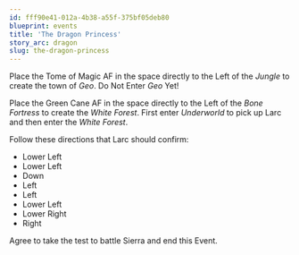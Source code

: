 ```yaml
---
id: fff90e41-012a-4b38-a55f-375bf05deb80
blueprint: events
title: 'The Dragon Princess'
story_arc: dragon
slug: the-dragon-princess
---
```

Place the Tome of Magic AF in the space directly to the Left of the *Jungle* to create the town of *Geo*. Do Not Enter *Geo* Yet!

Place the Green Cane AF in the space directly to the Left of the *Bone Fortress* to create the *White Forest*. First enter *Underworld* to pick up Larc and then enter the *White Forest*.

Follow these directions that Larc should confirm:

* Lower Left
* Lower Left
* Down
* Left
* Left
* Lower Left
* Lower Right
* Right

Agree to take the test to battle Sierra and end this Event.